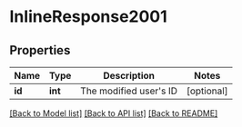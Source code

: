 # InlineResponse2001

## Properties
Name | Type | Description | Notes
------------ | ------------- | ------------- | -------------
**id** | **int** | The modified user&#39;s ID | [optional] 

[[Back to Model list]](../README.md#documentation-for-models) [[Back to API list]](../README.md#documentation-for-api-endpoints) [[Back to README]](../README.md)


